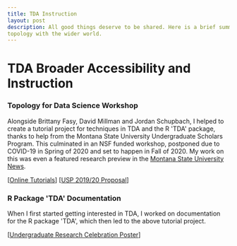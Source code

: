 ```yaml
---
title: TDA Instruction
layout: post
description: All good things deserve to be shared. Here is a brief summary of my efforts to share computational
topology with the wider world.
---
```


# TDA Broader Accessibility and Instruction

### Topology for Data Science Workshop

Alongside Brittany Fasy, David Millman and Jordan Schupbach, I helped to create a tutorial project for
techniques in TDA and the R 'TDA' package, thanks to help from the Montana State University Undergraduate Scholars Program. 
This culminated in an NSF funded workshop, postponed due to COVID-19
in Spring of 2020 and set to happen in Fall of 2020. My work on this was even a featured research preview in the
[Montana State University News](https://www.montana.edu/news/19766/msu-undergraduate-helps-make-complex-computer-science-more-accessible).

[[Online Tutorials](https://comptag.github.io/t4ds/)] [[USP 2019/20 Proposal](../../assets/socg-video.pdf)]


### R Package 'TDA' Documentation

When I first started getting interested in TDA, I worked on documentation for the R package 'TDA', which then
led to the above tutorial project.

[[Undergraduate Research Celebration Poster](../assets/USP_19_20.pdf)]



